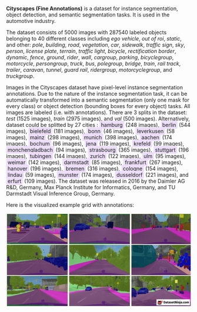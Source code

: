 **Cityscapes (Fine Annotations)** is a dataset for instance segmentation, object detection, and semantic segmentation tasks. It is used in the automotive industry. 



The dataset consists of 5000 images with 287540 labeled objects belonging to 40 different classes including *ego vehicle*, *out of roi*, *static*, and other: *pole*, *building*, *road*, *vegetation*, *car*, *sidewalk*, *traffic sign*, *sky*, *person*, *license plate*, *terrain*, *traffic light*, *bicycle*, *rectification border*, *dynamic*, *fence*, *ground*, *rider*, *wall*, *cargroup*, *parking*, *bicyclegroup*, *motorcycle*, *persongroup*, *truck*, *bus*, *polegroup*, *bridge*, *train*, *rail track*, *trailer*, *caravan*, *tunnel*, *guard rail*, *ridergroup*, *motorcyclegroup*, and *truckgroup*.

Images in the Cityscapes dataset have pixel-level instance segmentation annotations. Due to the nature of the instance segmentation task, it can be automatically transformed into a semantic segmentation (only one mask for every class) or object detection (bounding boxes for every object) tasks. All images are labeled (i.e. with annotations). There are 3 splits in the dataset: *test* (1525 images), *train* (2975 images), and *val* (500 images). Alternatively, dataset could be splitted by 27 cities : <span style="background-color: #ecdefc; padding: 2px 4px; border-radius: 4px;">hamburg</span> (248 images), <span style="background-color: #ecdefc; padding: 2px 4px; border-radius: 4px;">berlin</span> (544 images), <span style="background-color: #ecdefc; padding: 2px 4px; border-radius: 4px;">bielefeld</span> (181 images), <span style="background-color: #ecdefc; padding: 2px 4px; border-radius: 4px;">bonn</span> (46 images), <span style="background-color: #ecdefc; padding: 2px 4px; border-radius: 4px;">leverkusen</span> (58 images), <span style="background-color: #ecdefc; padding: 2px 4px; border-radius: 4px;">mainz</span> (298 images), <span style="background-color: #ecdefc; padding: 2px 4px; border-radius: 4px;">munich</span> (398 images), <span style="background-color: #ecdefc; padding: 2px 4px; border-radius: 4px;">aachen</span> (174 images), <span style="background-color: #ecdefc; padding: 2px 4px; border-radius: 4px;">bochum</span> (96 images), <span style="background-color: #ecdefc; padding: 2px 4px; border-radius: 4px;">jena</span> (119 images), <span style="background-color: #ecdefc; padding: 2px 4px; border-radius: 4px;">krefeld</span> (99 images), <span style="background-color: #ecdefc; padding: 2px 4px; border-radius: 4px;">monchengladbach</span> (94 images), <span style="background-color: #ecdefc; padding: 2px 4px; border-radius: 4px;">strasbourg</span> (365 images), <span style="background-color: #ecdefc; padding: 2px 4px; border-radius: 4px;">stuttgart</span> (196 images), <span style="background-color: #ecdefc; padding: 2px 4px; border-radius: 4px;">tubingen</span> (144 images), <span style="background-color: #ecdefc; padding: 2px 4px; border-radius: 4px;">zurich</span> (122 images), <span style="background-color: #ecdefc; padding: 2px 4px; border-radius: 4px;">ulm</span> (95 images), <span style="background-color: #ecdefc; padding: 2px 4px; border-radius: 4px;">weimar</span> (142 images), <span style="background-color: #ecdefc; padding: 2px 4px; border-radius: 4px;">darmstadt</span> (85 images), <span style="background-color: #ecdefc; padding: 2px 4px; border-radius: 4px;">frankfurt</span> (267 images), <span style="background-color: #ecdefc; padding: 2px 4px; border-radius: 4px;">hanover</span> (196 images), <span style="background-color: #ecdefc; padding: 2px 4px; border-radius: 4px;">bremen</span> (316 images), <span style="background-color: #ecdefc; padding: 2px 4px; border-radius: 4px;">cologne</span> (154 images), <span style="background-color: #ecdefc; padding: 2px 4px; border-radius: 4px;">lindau</span> (59 images), <span style="background-color: #ecdefc; padding: 2px 4px; border-radius: 4px;">munster</span> (174 images), <span style="background-color: #ecdefc; padding: 2px 4px; border-radius: 4px;">dusseldorf</span> (221 images), and <span style="background-color: #ecdefc; padding: 2px 4px; border-radius: 4px;">erfurt</span> (109 images). The dataset was released in 2016 by the Daimler AG R&D, Germany, Max Planck Institute for Informatics, Germany, and TU Darmstadt Visual Inference Group, Germany.

Here is the visualized example grid with annotations:

<img src="https://github.com/dataset-ninja/cityscapes/raw/main/visualizations/horizontal_grid.png">
